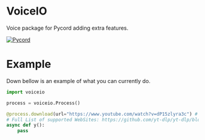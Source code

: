 # VoiceIO
Voice package for Pycord adding extra features.

[![Pycord](https://discordapp.com/api/guilds/881207955029110855/embed.png?style=banner2)](https://discord.gg/pycord)

# Example
Down bellow is an example of what you can currently do.

```py
import voiceio

process = voiceio.Process()

@process.download(url="https://www.youtube.com/watch?v=dP15zlyra3c") # Downloads the given link. 
# Full List of supported WebSites: https://github.com/yt-dlp/yt-dlp/blob/master/supportedsites.md
async def y():
    pass
```
